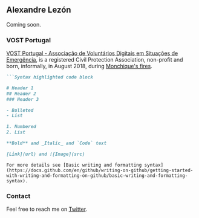 ## Alexandre Lezón

Coming soon.

### VOST Portugal

[VOST Portugal - Associação de Voluntários Digitais em Situações de Emergência](https://vost.pt), is a registered Civil Protection Association, non-profit and born, informally, in August 2018, during [Monchique's fires](https://pt.wikipedia.org/wiki/Incêndio_de_Monchique_de_2018).

```markdown
```Syntax highlighted code block

# Header 1
## Header 2
### Header 3

- Bulleted
- List

1. Numbered
2. List

**Bold** and _Italic_ and `Code` text

[Link](url) and ![Image](src)
```

```For more details see [Basic writing and formatting syntax](https://docs.github.com/en/github/writing-on-github/getting-started-with-writing-and-formatting-on-github/basic-writing-and-formatting-syntax).```

### Contact

Feel free to reach me on [Twitter](https://twitter.com/alexandrelezon).
